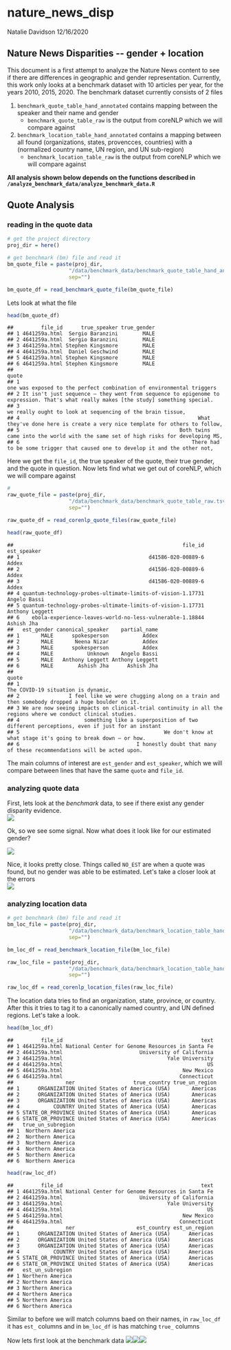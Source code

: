 nature\_news\_disp
================
Natalie Davidson
12/16/2020

## Nature News Disparities -- gender + location

This document is a first attempt to analyze the Nature News content to see if there are differences in geographic and gender representation. Currently, this work only looks at a benchmark dataset with 10 articles per year, for the years 2010, 2015, 2020. The benchmark dataset currently consists of 2 files

1.  `benchmark_quote_table_hand_annotated` contains mapping between the speaker and their name and gender
    -   `benchmark_quote_table_raw` is the output from coreNLP which we will compare against
2.  `benchmark_location_table_hand_annotated` contains a mapping between all found (organizations, states, provencces, countries) with a (normalized country name, UN region, and UN sub-region)
    -   `benchmark_location_table_raw` is the output from coreNLP which we will compare against

**All analysis shown below depends on the functions described in `/analyze_benchmark_data/analyze_benchmark_data.R`**

## Quote Analysis

### reading in the quote data

``` r
# get the project directory
proj_dir = here()

# get benchmark (bm) file and read it
bm_quote_file = paste(proj_dir, 
                    "/data/benchmark_data/benchmark_quote_table_hand_annotated.tsv", 
                    sep="")

bm_quote_df = read_benchmark_quote_file(bm_quote_file)
```

Lets look at what the file

``` r
head(bm_quote_df)
```

    ##         file_id      true_speaker true_gender
    ## 1 4641259a.html  Sergio Baranzini        MALE
    ## 2 4641259a.html  Sergio Baranzini        MALE
    ## 3 4641259a.html Stephen Kingsmore        MALE
    ## 4 4641259a.html  Daniel Geschwind        MALE
    ## 5 4641259a.html Stephen Kingsmore        MALE
    ## 6 4641259a.html Stephen Kingsmore        MALE
    ##                                                                                                                                  quote
    ## 1                                                                 one was exposed to the perfect combination of environmental triggers
    ## 2 It isn't just sequence — they went from sequence to epigenome to expression. That's what really makes [the study] something special.
    ## 3                                                                           we really ought to look at sequencing of the brain tissue,
    ## 4                                                          What they've done here is create a very nice template for others to follow,
    ## 5                                                    Both twins came into the world with the same set of high risks for developing MS,
    ## 6                                                        There had to be some trigger that caused one to develop it and the other not,

Here we get the `file_id`, the true speaker of the quote, their true gender, and the quote in question. Now lets find what we get out of coreNLP, which we will compare against

``` r
# 
raw_quote_file = paste(proj_dir, 
                    "/data/benchmark_data/benchmark_quote_table_raw.tsv", 
                    sep="")

raw_quote_df = read_corenlp_quote_files(raw_quote_file)

head(raw_quote_df)
```

    ##                                                       file_id     est_speaker
    ## 1                                          d41586-020-00889-6           Addex
    ## 2                                          d41586-020-00889-6           Addex
    ## 3                                          d41586-020-00889-6           Addex
    ## 4 quantum-technology-probes-ultimate-limits-of-vision-1.17731    Angelo Bassi
    ## 5 quantum-technology-probes-ultimate-limits-of-vision-1.17731 Anthony Leggett
    ## 6    ebola-experience-leaves-world-no-less-vulnerable-1.18844      Ashish Jha
    ##   est_gender canonical_speaker    partial_name
    ## 1       MALE      spokesperson           Addex
    ## 2       MALE       Neena Nizar           Addex
    ## 3       MALE      spokesperson           Addex
    ## 4       MALE           Unknown    Angelo Bassi
    ## 5       MALE   Anthony Leggett Anthony Leggett
    ## 6       MALE        Ashish Jha      Ashish Jha
    ##                                                                                                          quote
    ## 1                                                                           The COVID-19 situation is dynamic,
    ## 2                I feel like we were chugging along on a train and then somebody dropped a huge boulder on it.
    ## 3 We are now seeing impacts on clinical-trial continuity in all the regions where we conduct clinical studies.
    ## 4                     something like a superposition of two different perceptions, even if just for an instant
    ## 5                                               We don't know at what stage it's going to break down — or how.
    ## 6                                      I honestly doubt that many of these recommendations will be acted upon.

The main columns of interest are `est_gender` and `est_speaker`, which we will compare between lines that have the same `quote` and `file_id`.

### analyzing quote data

First, lets look at the *benchmark* data, to see if there exist any gender disparity evidence. <img src="benchmark_analysis_files/figure-markdown_github/unnamed-chunk-4-1.png" style="display: block; margin: auto;" />

Ok, so we see some signal. Now what does it look like for our estimated gender?

<img src="benchmark_analysis_files/figure-markdown_github/unnamed-chunk-5-1.png" style="display: block; margin: auto;" />

Nice, it looks pretty close. Things called `NO_EST` are when a quote was found, but no gender was able to be estimated. Let's take a closer look at the errors <img src="benchmark_analysis_files/figure-markdown_github/unnamed-chunk-6-1.png" style="display: block; margin: auto;" />

### analyzing location data

``` r
# get benchmark (bm) file and read it
bm_loc_file = paste(proj_dir, 
                    "/data/benchmark_data/benchmark_location_table_hand_annotated.tsv", 
                    sep="")

bm_loc_df = read_benchmark_location_file(bm_loc_file)

raw_loc_file = paste(proj_dir, 
                    "/data/benchmark_data/benchmark_location_table_hand_annotated.tsv", 
                    sep="")

raw_loc_df = read_corenlp_location_files(raw_loc_file)
```

The location data tries to find an organization, state, province, or country. After this it tries to tag it to a canonically named country, and UN defined regions. Let's take a look.

``` r
head(bm_loc_df)
```

    ##         file_id                                             text
    ## 1 4641259a.html National Center for Genome Resources in Santa Fe
    ## 2 4641259a.html                         University of California
    ## 3 4641259a.html                                  Yale University
    ## 4 4641259a.html                                               US
    ## 5 4641259a.html                                       New Mexico
    ## 6 4641259a.html                                      Connecticut
    ##                 ner                   true_country true_un_region
    ## 1      ORGANIZATION United States of America (USA)       Americas
    ## 2      ORGANIZATION United States of America (USA)       Americas
    ## 3      ORGANIZATION United States of America (USA)       Americas
    ## 4           COUNTRY United States of America (USA)       Americas
    ## 5 STATE_OR_PROVINCE United States of America (USA)       Americas
    ## 6 STATE_OR_PROVINCE United States of America (USA)       Americas
    ##   true_un_subregion
    ## 1  Northern America
    ## 2  Northern America
    ## 3  Northern America
    ## 4  Northern America
    ## 5  Northern America
    ## 6  Northern America

``` r
head(raw_loc_df)
```

    ##         file_id                                             text
    ## 1 4641259a.html National Center for Genome Resources in Santa Fe
    ## 2 4641259a.html                         University of California
    ## 3 4641259a.html                                  Yale University
    ## 4 4641259a.html                                               US
    ## 5 4641259a.html                                       New Mexico
    ## 6 4641259a.html                                      Connecticut
    ##                 ner                    est_country est_un_region
    ## 1      ORGANIZATION United States of America (USA)      Americas
    ## 2      ORGANIZATION United States of America (USA)      Americas
    ## 3      ORGANIZATION United States of America (USA)      Americas
    ## 4           COUNTRY United States of America (USA)      Americas
    ## 5 STATE_OR_PROVINCE United States of America (USA)      Americas
    ## 6 STATE_OR_PROVINCE United States of America (USA)      Americas
    ##   est_un_subregion
    ## 1 Northern America
    ## 2 Northern America
    ## 3 Northern America
    ## 4 Northern America
    ## 5 Northern America
    ## 6 Northern America

Similar to before we will match columns baed on their names, in `raw_loc_df` it has `est_` columns and in `bm_loc_df` is has matching `true_` columns

Now lets first look at the benchmark data ![](benchmark_analysis_files/figure-markdown_github/unnamed-chunk-9-1.png)![](benchmark_analysis_files/figure-markdown_github/unnamed-chunk-9-2.png)![](benchmark_analysis_files/figure-markdown_github/unnamed-chunk-9-3.png)
